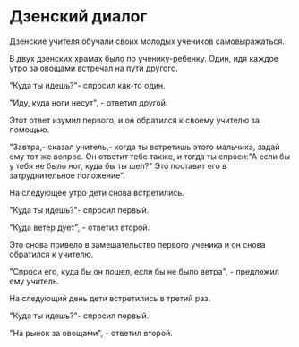 # Дзенский диалог

Дзенские учителя обучали своих молодых учеников самовыражаться.

В двух дзенских храмах было по ученику-ребенку. Один, идя каждое утро за овощами встречал на пути другого.

"Куда ты идешь?"- спросил как-то один.

"Иду, куда ноги несут", - ответил другой.

Этот ответ изумил первого, и он обратился к своему учителю за помощью.

"Завтра,- сказал учитель,- когда ты встретишь этого мальчика, задай ему тот же вопрос. Он ответит тебе также, и тогда ты спроси:"А если бы у тебя не было ног, куда бы ты шел?" Это поставит его в затруднительное положение".

На следующее утро дети снова встретились.

"Куда ты идешь?"- спросил первый.

"Куда ветер дует", - ответил второй.

Это снова привело в замешательство первого ученика и он снова обратился к учителю.

"Спроси его, куда бы он пошел, если бы не было ветра", - предложил ему учитель.

На следующий день дети встретились в третий раз.

"Куда ты идешь?"- спросил первый.

"На рынок за овощами", - ответил второй.

